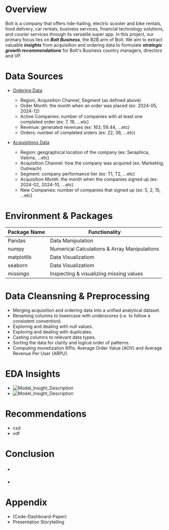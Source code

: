 # **Overview**

Bolt is a company that offers ride-hailing, electric scooter and bike rentals, food delivery, car rentals, business services, financial technology solutions, and courier services through its versatile super app. In this project, our primary focus lies on ***Bolt Business***, the B2B arm of Bolt. We aim to extract valuable ***insights*** from acquisition and ordering data to formulate ***strategic growth recommendations*** for Bolt's Business country managers, directors and VP.


  # **Data Sources**

  - [Ordering Data](https://github.com/Ayman947/EDA-for-Strategic-Business-Growth/blob/main/Analysis%20Data/data-ordering.xlsx)
      - Region, Acquisition Channel, Segment (as defined above)
      - Order Month: the month when an order was placed  (ex: 2024-05, 2024-12)
      - Active Companies: number of companies with at least one completed order (ex: 7, 18, ...etc)
      - Revenue: generated revenues (ex: 163, 59.44, ...etc)
      - Orders: number of completed orders (ex: 22, 36, ...etc)

        
  - [Acquisitions Data](https://github.com/Ayman947/EDA-for-Strategic-Business-Growth/blob/main/Analysis%20Data/data-acquisition.xlsx)
      - Region: geographical location of the company (ex: Seraphica, Valoria, ...etc)
      - Acquisition Channel: how the company was acquired (ex: Marketing, Outreach)
      - Segment: company performance tier  (ex: T1, T2, ...etc)
      - Acquisition Month: the month when the companies signed up  (ex: 2024-02, 2024-10, ...etc)
      - New Companies: number of companies that signed up  (ex: 5, 2, 15, ...etc)
  





  # **Environment** & **Packages**

  | Package Name | Functionality                 |
  |--------------|-------------------------------|
  | Pandas       | Data Manipulation             |
  | numpy        | Numerical Calculations & Array Manipulations   |
  | matplotlib   | Data Visualizatiom            |
  | seaborn      | Data Visualizatiom            |
  | missingo      | Inspecting & visualizing missing values |




  # **Data Cleansning & Preprocessing**

  - Merging acquisition and ordering data into a unified analytical dataset.
  - Renaming columns to lowercase with underscores (i.e. to follow a consistent convention).
  - Exploring and dealing with null values.
  - Exploring and dealing with duplicates.
  - Casting columns to relevant data types.
  - Sorting the data for clarity and logical order of patterns.
  - Computing monetization KPIs: Average Order Value (AOV) and Average Revenue Per User (ARPU).



  # **EDA Insights**

  - ![Model_Insight_Description](link)
  - ![Model_Insight_Description](link)



  # **Recommendations**

  - csd
  - vdf



  # **Conclusion**

  - ###
  - ###


  # **Appendix**

  - (Code-Dashboard-Paper)
  - Presentation Storytelling
